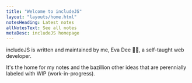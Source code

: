 ```yaml
---
title: "Welcome to includeJS"
layout: "layouts/home.html"
notesHeading: Latest notes
allNotesText: See all notes
metaDesc: includeJS homepage
---
```


includeJS is written and maintained by me, Eva Dee 👩‍💻, a self-taught web developer.

It's the home for my notes and the bazillion other ideas that are perennially labeled with WIP (work-in-progress).
